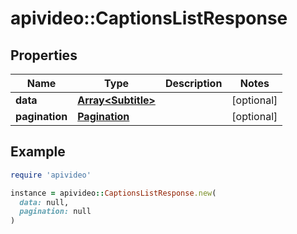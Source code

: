 # apivideo::CaptionsListResponse

## Properties

| Name | Type | Description | Notes |
| ---- | ---- | ----------- | ----- |
| **data** | [**Array&lt;Subtitle&gt;**](Subtitle.md) |  | [optional] |
| **pagination** | [**Pagination**](Pagination.md) |  | [optional] |

## Example

```ruby
require 'apivideo'

instance = apivideo::CaptionsListResponse.new(
  data: null,
  pagination: null
)
```

